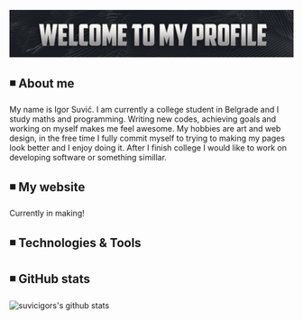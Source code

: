 [![Header](https://github.com/suvicigor/suvicigor/blob/main/Banner.jpg "Header")](https://some-url.dev/)
## ◾️ About me

My name is Igor Suvić. I am currently a college student in Belgrade and I study maths and programming. Writing new codes, achieving goals and working on myself makes me feel awesome. My hobbies are art and web design, in the free time I fully commit myself to trying to making my pages look better and I enjoy doing it. After I finish college I would like to work on developing software or something simillar. 

## ◾️ My website
Currently in making!

## ◾️ Technologies & Tools

## ◾️ GitHub stats

![suvicigors's github stats](https://github-readme-stats.vercel.app/api?username=suvicigor&count_private=true&include_all_commits=true&custom_title&show_icons=true&text_color=ffffff&title_color=ffffff&icon_color=ffffff&bg_color=45,211f1f,2b2a2a,454242)

<!--
**suvicigor/suvicigor** is a ✨ _special_ ✨ repository because its `README.md` (this file) appears on your GitHub profile.

Here are some ideas to get you started:

- 🔭 I’m currently working on ...
- 🌱 I’m currently learning ...
- 👯 I’m looking to collaborate on ...
- 🤔 I’m looking for help with ...
- 💬 Ask me about ...
- 📫 How to reach me: ...
- 😄 Pronouns: ...
- ⚡ Fun fact: ...
-->
